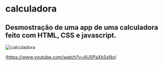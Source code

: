 ﻿# calculadora
 
 ## Desmostração de uma app de uma calculadora feito com HTML, CSS e javascript.
 
 ![calculadora](https://media.giphy.com/media/QytRJAvwnaU7rvvjxC/giphy.gif)
 
 (https://www.youtube.com/watch?v=AU0PaXkSsNo)
